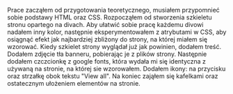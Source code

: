 Prace zacząłem od przygotowania teoretycznego, musiałem przypomnieć sobie podstawy HTML oraz CSS.
Rozpocząłem od stworzenia szkieletu stronu opartego na divach.
Aby ułatwić sobie pracę każdemu divowi nadałem inny kolor, następnie eksperymentowałem z atrybutami w CSS, aby osiągnąć efekt jak najbardziej zbliżony do strony, na której miałem się wzorować.
Kiedy szkielet strony wyglądał już jak powinien, dodałem treść.
Dodałem zdjęcie tła banneru, pobierając je z plików strony.
Następnie dodałem czczcionkę z google fonts, która wydała mi się identyczna z używaną na stronie, na której sie wzorowałem.
Dodałem ikony: na przycisku oraz strzałkę obok tekstu "View all".
Na koniec zająłem się kafelkami oraz ostatecznym ułożeniem elementów na stronie.
